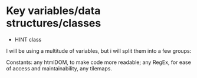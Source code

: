 # Key variables/data structures/classes

* HINT class

I will be using a multitude of variables, but i will split them into a few groups:

Constants: any htmlDOM, to make code more readable; any RegEx, for ease of access and maintainability, any tilemaps.&#x20;

